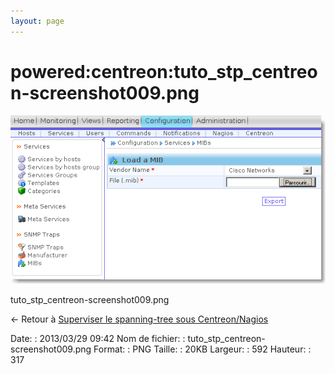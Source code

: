 ```yaml
---
layout: page
---
```


powered:centreon:tuto\_stp\_centreon-screenshot009.png
======================================================

[![tuto\_stp\_centreon-screenshot009.png](../../../assets/media/powered/centreon/tuto_stp_centreon-screenshot009.png@cache=&w=592&h=317 "tuto_stp_centreon-screenshot009.png")](../../../assets/media/powered/centreon/tuto_stp_centreon-screenshot009.png@cache= "Afficher le fichier original")

tuto\_stp\_centreon-screenshot009.png

← Retour à [Superviser le spanning-tree sous
Centreon/Nagios](../../../centreon/superviser-spanning-tree.html "centreon:superviser-spanning-tree")

Date:
:   2013/03/29 09:42
Nom de fichier:
:   tuto\_stp\_centreon-screenshot009.png
Format:
:   PNG
Taille:
:   20KB
Largeur:
:   592
Hauteur:
:   317

